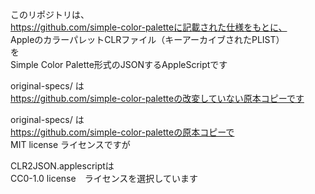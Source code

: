 このリポジトリは、  
https://github.com/simple-color-paletteに記載された仕様をもとに、    
AppleのカラーパレットCLRファイル（キーアーカイブされたPLIST）  
を  
Simple Color Palette形式のJSONするAppleScriptです  
  
original-specs/ は  
https://github.com/simple-color-paletteの改変していない原本コピーです  
  
  
original-specs/ は  
https://github.com/simple-color-paletteの原本コピーで  
MIT license ライセンスですが  
  
CLR2JSON.applescriptは  
CC0-1.0 license　ライセンスを選択しています  
  


